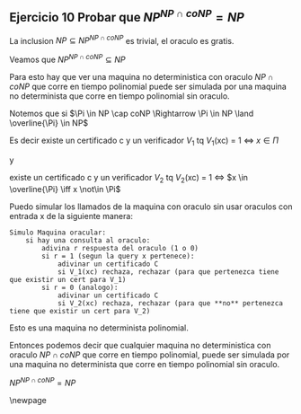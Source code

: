 ## Ejercicio 10 Probar que $NP^{NP \cap coNP} = NP$

La inclusion $NP \subseteq NP^{NP \cap coNP}$ es trivial, el oraculo es gratis.

Veamos que $NP^{NP \cap coNP} \subseteq NP$

Para esto hay que ver una maquina no deterministica con oraculo $NP \cap coNP$ que corre en tiempo polinomial puede ser simulada
por una maquina no determinista que corre en tiempo polinomial sin oraculo.

Notemos que si $\Pi \in NP \cap coNP \Rightarrow \Pi \in NP \land \overline{\Pi} \in NP$ 

Es decir existe un certificado c y un verificador $V_1$ tq $V_1$(xc) = 1 $\iff$ $x \in \Pi$

y 

existe un certificado c y un verificador $V_2$ tq $V_2$(xc) = 1 $\iff$ $x \in \overline{\Pi} \iff x \not\in \Pi$

Puedo simular los llamados de la maquina con oraculo sin usar oraculos con entrada x de la siguiente manera:
```
Simulo Maquina oracular:
    si hay una consulta al oraculo:
        adivina r respuesta del oraculo (1 o 0)
        si r = 1 (segun la query x pertenece):
            adivinar un certificado C
            si V_1(xc) rechaza, rechazar (para que pertenezca tiene que existir un cert para V_1)
        si r = 0 (analogo):
            adivinar un certificado C
            si V_2(xc) rechaza, rechazar (para que **no** pertenezca tiene que existir un cert para V_2)
```

Esto es una maquina no determinista polinomial.

Entonces podemos decir que cualquier maquina no deterministica con oraculo $NP \cap coNP$ que corre en tiempo polinomial,
puede ser simulada por una maquina no determinista que corre en tiempo polinomial sin oraculo.

$NP^{NP \cap coNP} = NP$

\newpage